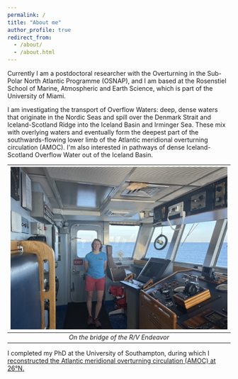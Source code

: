 ```yaml
---
permalink: /
title: "About me"
author_profile: true
redirect_from: 
  - /about/
  - /about.html
---
```


Currently I am a postdoctoral researcher with the Overturning in the Sub-Polar North Atlantic Programme (OSNAP), and I am based at the Rosenstiel School of Marine, Atmospheric and Earth Science, which is part of the University of Miami. 

I am investigating the transport of Overflow Waters: deep, dense waters that originate in the Nordic Seas and spill over the Denmark Strait and Iceland-Scotland Ridge into the Iceland Basin and Irminger Sea. These mix with overlying waters and eventually form the deepest part of the southwards-flowing lower limb of the Atlantic meridional overturning circulation (AMOC). I'm also interested in pathways of dense Iceland-Scotland Overflow Water out of the Iceland Basin.

| ![](images/endeavor_bridge.jpeg) |
|:-:|
| *On the bridge of the R/V Endeavor* |

I completed my PhD at the University of Southampton, during which I [reconstructed the Atlantic meridional overturning circulation (AMOC) at 26°N.](/research/)